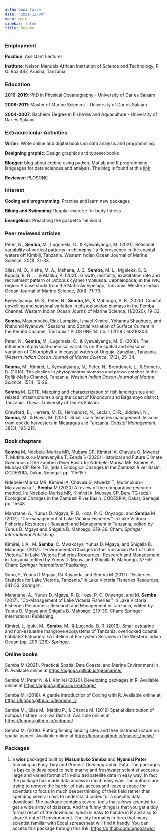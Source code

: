 ```yaml
---
authorbox: false
date: "2021-12-04"
menu: main
sidebar: false
title: Resume
---
```


### Employment

**Position**: Assistant Lecturer

**Institute**: Nelson Mandela African Institution of Science and Technology, P. O. Box 447, Arusha, Tanzania

### Education

**2016-2019**:  PhD in Physical Oceanography - University of Dar es Salaam

**2009-2011**:  Master of Marine Sciences - University of Dar es Salaam

**2004-2007**:  Bachelor Degree in Fisheries and Aquaculture - University of Dar es Salaam

### Extracurricular Activities

**Writer**: Write online and digital books on data analysis and programming. 

**Designing graphic**:  Design graphics and typeset books

**Blogger**: blog about coding using python, Matlab and R programming languages for data sciences and analysis. The blog is found at this [link](https://semba-blog.netlify.app/)

**Reviewer**: PLOSONE


### Interest

**Coding and programming**: Practise and learn new packages

**Biking and Swimming**: Regular exercise for body fitness

**Evangelism**: Preaching the gospel to the world

### Peer reviewed articles

Peter, N., **Semba**, M., Lugomela, C., & Kyewalyanga, M. (2021). Seasonal variability of vertical patterns in chlorophyll-a fluorescence in the coastal waters off Kimbiji, Tanzania. Western Indian Ocean Journal of Marine Science, 20(1), 21-33.

Silas, M. O., Kishe, M. A., Mshana, J. G., **Semba**, M. L., Mgeleka, S. S., Kuboja, B. N., ... & Matiku, P. (2021). Growth, mortality, exploitation rate and recruitment pattern of Octopus cyanea (Mollusca: Cephalopoda) in the WIO region: A case study from the Mafia Archipelago, Tanzania. Western Indian Ocean Journal of Marine Science, 20(1), 71-79.

Kyewalyanga, M. S., Peter, N., **Semba**, M., & Mahongo, S. B. (2020). Coastal upwelling and seasonal variation in phytoplankton biomass in the Pemba Channel. Western Indian Ocean Journal of Marine Science, (1/2020), 19-32.

**Semba**, Masumbuko, Rick Lumpkin, Ismael Kimirei, Yohanna Shaghude, and Ntahondi Nyandwi. "Seasonal and Spatial Variation of Surface Current in the Pemba Channel, Tanzania." PLOS ONE 14, no. 1 (2019): e0210303.


Peter, N., **Semba**, M., Lugomela, C., & Kyewalyanga, M. S. (2018). The influence of physical-chemical variables on the spatial and seasonal variation of Chlorophyll-a in coastal waters of Unguja, Zanzibar, Tanzania. *Western Indian Ocean Journal of Marine Science*, 17(2), 25-34.

**Semba**, M., Kimirei, I., Kyewalyanga, M., Peter, N., Brendonck, L., & Somers, B. (2016). The decline in phytoplankton biomass and prawn catches in the Rufiji-Mafia Channel, Tanzania. *Western Indian Ocean Journal of Marine Science*, 15(1), 15-29. 


**Semba** M. (2011). Mapping and characterization of fish landing sites and related infrastructures along the coast of Kinondoni and Bagamoyo district, Tanzania. *Thesis*. University of Dar es Salaam

Crawford, B., Herrera, M. D., Hernandez, N., Leclair, C. R., Jiddawi, N., **Semba**, M., & Haws, M. (2010). Small scale fisheries management: lessons from cockle harvesters in Nicaragua and Tanzania. *Coastal Management*, 38(3), 195-215. 

### Book chapters

**Semba** M, Ndebele-Murisa MR, Mubaya CP, Kimirei IA, Chavula G, Mwedzi T, Mutimukuru-Maravanyika T, Zenda S (2020) Historical and Future Climate Scenarios of the Zambezi River Basin. In: Ndebele-Murisa MR, Kimirei IA, Mubaya CP, Bere TG, (eds.) Ecological Changes in the Zambezi River Basin. CODESRIA, Dakar, Senegal. pp. 115-150

Ndebele-Murisa MR, Kimirei IA, Chavula G, Mwedzi T, Mutimukuru-Maravanyika T, **Semba** M (2020) A review of the comparative research method. In: Ndebele-Murisa MR, Kimirei IA, Mubaya CP, Bere TG (eds.) Ecological Changes in the Zambezi River Basin. CODESRIA, Dakar, Senegal. pp. 15-48

Mahatane, A., Yunus D. Mgaya, R. B. Hoza, P. O. Onyango, and **Semba** M (2017). "Co-management of Lake Victoria Fisheries." In Lake Victoria Fisheries Resources : Research and Management in Tanzania, edited by Yunus D. Mgaya and Shigalla B. Mahongo, 219-39. Cham: *Springer International Publishing*.

Kimirei, I. A., M. **Semba**, C. Mwakosya, Yunus D. Mgaya, and Shigalla B. Mahongo. (2017). "Environmental Changes in the Tanzanian Part of Lake Victoria." In Lake Victoria Fisheries Resources : Research and Management in Tanzania, edited by Yunus D. Mgaya and Shigalla B. Mahongo, 37-59. Cham: *Springer International Publishing*.

Sobo, F, Yunus D Mgaya, RJ Kayanda, and Semba M (2017). "Fisheries Statistics for Lake Victoria, Tanzania." In Lake Victoria Fisheries Resources, 241-53. *Springer*.

Mahatane, A., Yunus D. Mgaya, R. B. Hoza, P. O. Onyango, and M. **Semba** (2017). "Co-Management of Lake Victoria Fisheries." In Lake Victoria Fisheries Resources : Research and Management in Tanzania, edited by Yunus D. Mgaya and Shigalla B. Mahongo, 219-39. Cham: Springer International Publishing.

Kimirei, I., Igulu, M., **Semba**, M., & Lugendo, B. R. (2016). Small estuarine and non-estuarine mangrove ecosystems of Tanzania: overlooked coastal habitats? Estuaries: *A Lifeline of Ecosystem Services in the Western Indian Ocean (pp. 209-226): *Springer*.




### Online books

Semba M (2021). Practical Spatial Data Coastal and Marine Environment in R. Available online at 
https://lugoga.github.io/geomarine/

Semba M, Peter N. & I. Kimirei (2020). Developing packages in R. Available online at  https://lugoga.github.io/r-package/

Semba M. (2018). A gentle Introduction of Coding with R. Available online at  https://lugoga.github.io/learning_r/

Semba M., Silas M., Matiku P., & Chande M. (2019) Spatial distribution of *octopus* fishery in Kilwa District. Available online at  https://lugoga.github.io/octopus/

Semba M. (2018). Putting fishing landing sites and their instranstructure on spatial aspect. Available online at  https://lugoga.github.io/master_thesis/


### Packages

1. a **wior** packaged built by **Masumbuko Semba** and **Nyamisi Peter** focusing on Easy Tidy and Process Oceanographic Data. The packages is basically developed to help marine and freshwater scientist access a large and varied format of in-situ and satellite data in easy way. In fact the package has made data access in much easy way. The authors are trying to remove the barrier of data access and leave a space for scientists to focus in much deeper thinking of their field rather than spending several days to understand codes for a specific data download. The package contains several tools that allows scientist to get a wide array of datasets. And the funny things is that you get a tidy format result of the download, which is easy to handle in R and also to share it out of R environment. The tidy format is in form that many scientist familiar with Excel spreadsheet will find it handy. You can access this package through this link: https://github.com/lugoga/wior

